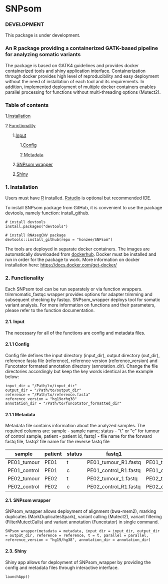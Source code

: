 # SNPsom 

### DEVELOPMENT
This package is under development.

### An R package providing a containerized GATK-based pipeline for analyzing somatic variants
The package is based on GATK4 guidelines and provides docker containerized tools and shiny application interface. Containerization through docker provides high level of reproducibility and easy deployment without the need of installation of each tool and its requirements. In addition, implemented deployment of multiple docker containers enables parallel processing for functions without multi-threading options (Mutect2).

### Table of contents
1.[Installation](#installation)<br><TD style="FONT-SIZE:13px; COLOR:#000000; LINE-HEIGHT:20px; FONT-FAMILY:Arial,Helvetica,sans-serif">

2.[Functionality](#functionality)<br><TD style="FONT-SIZE:13px; COLOR:#000000; LINE-HEIGHT:20px; FONT-FAMILY:Arial,Helvetica,sans-serif">

&nbsp;&nbsp;&nbsp;&nbsp;&nbsp;&nbsp;1.[Input](#input)<br><TD style="FONT-SIZE:13px; COLOR:#000000; LINE-HEIGHT:20px; FONT-FAMILY:Arial,Helvetica,sans-serif">

&nbsp;&nbsp;&nbsp;&nbsp;&nbsp;&nbsp;&nbsp;&nbsp;&nbsp;&nbsp;&nbsp;&nbsp;1.[Config](#config)<br><TD style="FONT-SIZE:13px; COLOR:#000000; LINE-HEIGHT:20px; FONT-FAMILY:Arial,Helvetica,sans-serif">

&nbsp;&nbsp;&nbsp;&nbsp;&nbsp;&nbsp;&nbsp;&nbsp;&nbsp;&nbsp;&nbsp;&nbsp;2.[Metadata](#metadata)<br><TD style="FONT-SIZE:13px; COLOR:#000000; LINE-HEIGHT:20px; FONT-FAMILY:Arial,Helvetica,sans-serif">

&nbsp;&nbsp;&nbsp;&nbsp;&nbsp;&nbsp;2.[SNPsom wrapper](#SNPsom_wrapper)<br><TD style="FONT-SIZE:13px; COLOR:#000000; LINE-HEIGHT:20px; FONT-FAMILY:Arial,Helvetica,sans-serif">

&nbsp;&nbsp;&nbsp;&nbsp;&nbsp;&nbsp;2.[Shiny](#shiny)<br><TD style="FONT-SIZE:13px; COLOR:#000000; LINE-HEIGHT:20px; FONT-FAMILY:Arial,Helvetica,sans-serif">


###  1. Installation <a name="installation"></a>
Users must have [R](https://www.r-project.org/) installed. [Rstudio](https://rstudio.com/products/rstudio/) is optional but recommended IDE.

To install SNPsom package from GitHub, it is convenient to use the package devtools, namely function: install_github.
```
# install devtools
install.packages("devtools")

# install RNAseqCNV package
devtools::install_github(repo = "honzee/SNPsom")
```
The tools are deployed in separate docker containers. The images are automatically downloaded from [dockerhub](https://hub.docker.com/). Docker must be installed and run in order for the package to work. More information on docker installation here: https://docs.docker.com/get-docker/

### 2. Functionality <a name="functionality"></a>
Each SNPsom tool can be run separately or via function wrappers. trimmomatic_fastqc wrapper provides options for adapter trimming and subsequent checking by fastqc. SNPsom_wrapper deploys tool for somatic variant analysis. For more information on functions and their parameters, please refer to the function documentation.

#### 2.1. Input <a name="input"></a>
The necessary for all of the functions are config and metadata files.

#### 2.1.1 Config <a name="config"></a>
Config file defines the input directory (input_dir), output directory (out_dir), reference fasta file (reference), reference version (reference_version) and Funcotator formated annotation directory (annotation_dir). Change the file directories accordingly but keep the key words identical as the example below:

```
input_dir = "/Path/to/input_dir"
output_dir = "/Path/to/output_dir"
reference = "/Path/to/reference.fasta"
reference_version = "hg19orhg38"
annotation_dir = "/Path/to/funcotator_formatted_dir"
```

#### 2.1.1 Metadata <a name="metadata"></a>
Metadata file contains information about the analyzed samples. The required columns are: sample - sample name; status - "t" or "c" for tumour of control sample, patient - patient id, fastq1 - file name for the forward fastq file, fastq2 file name for the reverse fastq file

| sample       | patient | status | fastq1                | fastq2                | 
|--------------|---------|--------|-----------------------|-----------------------| 
| PE01_tumour  | PE01    | t      | PE01_tumour_R1.fastq  | PE01_tumour_R2.fastq  | 
| PE01_control | PE01    | c      | PE01_control_R1.fastq | PE01_control_R2.fastq | 
| PE02_tumour  | PE02    | t      | PE02_tumour_1.fastq   | PE02_tumour_2.fastq   | 
| PE02_control | PE02    | c      | PE02_control_R1.fastq | PE02_control_2.fastq  | 


#### 2.1. SNPsom wrapper <a name="SNPsom_wrapper"></a>
SNPsom_wrapper allows deployment of alignment (bwa-mem2), marking duplicates (MarkDuplicatesSpark), variant calling (Mutect2), variant filtering (FilterMutectCalls) and variant annotation (Funcotator) in single command.

```
SNPsom_wrapper(metadata = metadata, input_dir = input_dir, output_dir = output_dir, reference = reference, t = t, parallel = parallel, reference_version = "hg19/hg38", annotation_dir = annotation_dir)
```

#### 2.3. Shiny <a name="shiny"></a>
Shiny app allows for deployment of SNPsom_wrapper by providing the config and metadata files through interactive interface.

```
launchApp()
```


